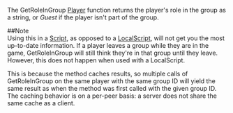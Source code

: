The GetRoleInGroup [Player](https://developer.roblox.com/en-us/api-reference/class/Player) function returns the player's role in the group as a string, or _Guest_ if the player isn't part of the group.

##Note  
Using this in a [Script](https://developer.roblox.com/en-us/api-reference/class/Script), as opposed to a [LocalScript](https://developer.roblox.com/en-us/api-reference/class/LocalScript), will not get you the most up-to-date information. If a player leaves a group while they are in the game, GetRoleInGroup will still think they're in that group until they leave. However, this does not happen when used with a LocalScript.

This is because the method caches results, so multiple calls of GetRoleInGroup on the same player with the same group ID will yield the same result as when the method was first called with the given group ID. The caching behavior is on a per-peer basis: a server does not share the same cache as a client.